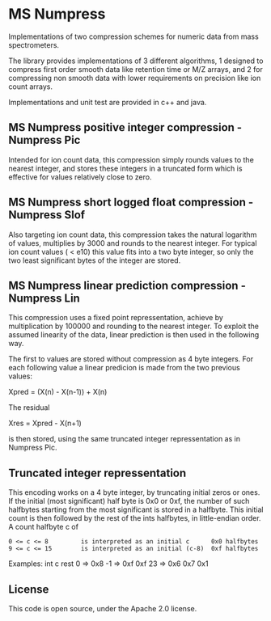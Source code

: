MS Numpress
===========

Implementations of two compression schemes for numeric data from mass spectrometers.

The library provides implementations of 3 different algorithms, 
1 designed to compress first order smooth data like retention 
time or M/Z arrays, and 2 for compressing non smooth data with
lower requirements on precision like ion count arrays.

Implementations and unit test are provided in c++ and java.


MS Numpress positive integer compression - Numpress Pic 
-------------------------------------------------------

Intended for ion count data, this compression simply rounds values 
to the nearest integer, and stores these integers in a truncated 
form which is effective for values relatively close to zero. 


MS Numpress short logged float compression - Numpress Slof 
----------------------------------------------------------

Also targeting ion count data, this compression takes the natural
logarithm of values, multiplies by 3000 and rounds to the nearest 
integer. For typical ion count values ( < e10) this value fits into
a two byte integer, so only the two least significant bytes of the 
integer are stored.


MS Numpress linear prediction compression - Numpress Lin 
--------------------------------------------------------

This compression uses a fixed point repressentation, achieve by 
multiplication by 100000 and rounding to the nearest integer. To 
exploit the assumed linearity of the data, linear prediction is 
then used in the following way. 

The first to values are stored without compression as 4 byte integers.
For each following value a linear predicion is made from the two previous
values:

Xpred = (X(n) - X(n-1)) + X(n)

The residual

Xres = Xpred - X(n+1)

is then stored, using the same truncated integer repressentation 
as in Numpress Pic.  


Truncated integer repressentation 
---------------------------------

This encoding works on a 4 byte integer, by truncating initial zeros or ones.
If the initial (most significant) half byte is 0x0 or 0xf, the number of such 
halfbytes starting from the most significant is stored in a halfbyte. This initial 
count is then followed by the rest of the ints halfbytes, in little-endian order. 
A count halfbyte c of

	0 <= c <= 8 		is interpreted as an initial c 		0x0 halfbytes 
	9 <= c <= 15		is interpreted as an initial (c-8) 	0xf halfbytes

Examples:
int		c		rest
0 	=> 	0x8
-1	=>	0xf		0xf
23	=>	0x6 	0x7	0x1



License 
-------

This code is open source, under the Apache 2.0 license.
